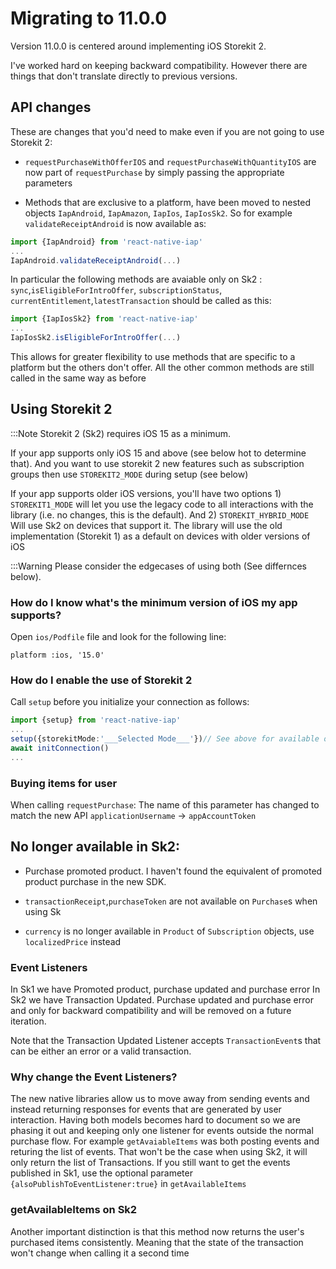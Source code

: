 # Migrating to 11.0.0

Version 11.0.0 is centered around implementing iOS Storekit 2.

I've worked hard on keeping backward compatibility. However there are things that don't translate directly to previous versions.

## API changes

These are changes that you'd need to make even if you are not going to use Storekit 2:

- `requestPurchaseWithOfferIOS` and `requestPurchaseWithQuantityIOS` are now part of `requestPurchase` by simply passing the appropriate parameters

- Methods that are exclusive to a platform, have been moved to nested objects `IapAndroid`, `IapAmazon`, `IapIos`, `IapIosSk2`. So for example `validateReceiptAndroid` is now available as:

```ts
import {IapAndroid} from 'react-native-iap'
...
IapAndroid.validateReceiptAndroid(...)
```

In particular the following methods are avaiable only on Sk2 : `sync`,`isEligibleForIntroOffer`, `subscriptionStatus`, `currentEntitlement`,`latestTransaction` should be called as this:

```ts
import {IapIosSk2} from 'react-native-iap'
...
IapIosSk2.isEligibleForIntroOffer(...)
```

This allows for greater flexibility to use methods that are specific to a platform but the others don't offer. All the other common methods are still called in the same way as before

## Using Storekit 2

:::Note
Storekit 2 (Sk2) requires iOS 15 as a minimum.

If your app supports only iOS 15 and above (see below hot to determine that). And you want to use storekit 2 new features such as subscription groups then use `STOREKIT2_MODE` during setup (see below)

If your app supports older iOS versions, you'll have two options 1) `STOREKIT1_MODE` will let you use the legacy code to all interactions with the library (i.e. no changes, this is the default). And 2) `STOREKIT_HYBRID_MODE` Will use Sk2 on devices that support it. The library will use the old implementation (Storekit 1) as a default on devices with older versions of iOS

:::Warning
Please consider the edgecases of using both (See differnces below).

### How do I know what's the minimum version of iOS my app supports?

Open `ios/Podfile` file
and look for the following line:

```
platform :ios, '15.0'
```

### How do I enable the use of Storekit 2

Call `setup` before you initialize your connection as follows:

```ts
import {setup} from 'react-native-iap'
...
setup({storekitMode:'___Selected Mode___'})// See above for available options
await initConnection()
...
```

### Buying items for user

When calling `requestPurchase`:
The name of this parameter has changed to match the new API
`applicationUsername` -> `appAccountToken`

## No longer available in Sk2:

- Purchase promoted product. I haven't found the equivalent of promoted product purchase in the new SDK.

- `transactionReceipt`,`purchaseToken` are not available on `Purchase`s when using Sk

- `currency` is no longer available in `Product` of `Subscription` objects, use `localizedPrice` instead

### Event Listeners

In Sk1 we have Promoted product, purchase updated and purchase error
In Sk2 we have Transaction Updated. Purchase updated and purchase error and only for backward compatibility and will be removed on a future iteration.

Note that the Transaction Updated Listener accepts `TransactionEvent`s that can be either an error or a valid transaction.

### Why change the Event Listeners?

The new native libraries allow us to move away from sending events and instead returning responses for events that are generated by user interaction. Having both models becomes hard to document so we are phasing it out and keeping only one listener for events outside the normal purchase flow.
For example `getAvaiableItems` was both posting events and returing the list of events. That won't be the case when using Sk2, it will only return the list of Transactions. If you still want to get the events published in Sk1, use the optional parameter `{alsoPublishToEventListener:true}` in `getAvailableItems`

### getAvailableItems on Sk2

Another important distinction is that this method now returns the user's purchased items consistently. Meaning that the state of the transaction won't change when calling it a second time
